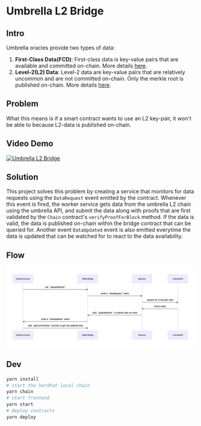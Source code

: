 # Umbrella L2 Bridge

## Intro

Umbrella oracles provide two types of data:
1. **First-Class Data(FCD)**: First-class data is key-value pairs that are
   available and committed on-chain. More details [here](https://umbrella-network.readme.io/docs/intro-to-first-class-data-fcd).
2. **Level-2(L2) Data**: Level-2 data are key-value pairs that are relatively
   uncommon and are not committed on-chain. Only the merkle root is published on-chain.
   More details [here](https://umbrella-network.readme.io/docs/intro-to-layer-2-data-l2d).

## Problem

What this means is if a smart contract wants to use an L2 key-pair, it won't be
able to because L2-data is published on-chain.

## Video Demo

[![Umbrella L2 Bridge](https://user-images.githubusercontent.com/7620533/140637416-e222f7ac-3e06-493e-9084-23d453a9f019.png)](https://www.youtube.com/watch?v=OFuBVskyln4 "Umbrella L2 Bridge")

## Solution

This project solves this problem by creating a service that monitors for
data requests using the `DataRequest` event emitted by the contract.
Whenever this event is fired, the worker service gets data from the umbrella
L2 chain using the umbrella API, and submit the data along with proofs that
are first validated by the `Chain` contract's `verifyProofForBlock` method.
If the data is valid, the data is published on-chain within the bridge contract
that can be queried for. Another event `DataUpdated` event is also emitted everytime
the data is updated that can be watched for to react to the data availability.

## Flow

![Flowchart](./packages/react-app/public/flow.mmd.png)

## Dev

```bash
yarn install
# start the hardhat local chain
yarn chain
# start frontend
yarn start
# deploy contracts
yarn deploy
```
